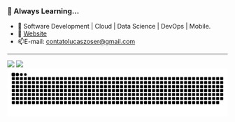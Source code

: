 ### 🌱 Always Learning...

- 🔭 Software Development | Cloud | Data Science | DevOps | Mobile.
- 📓 <a href="https://zoser.com.br/" target="_blank">Website</a>
- 📫E-mail: contatolucaszoser@gmail.com

<hr>
<div> 
  <a href = "mailto:contatolucaszoser@gmail.com"><img src="https://img.shields.io/badge/-Gmail-%23333?style=for-the-badge&logo=gmail&logoColor=white" target="_blank"></a>
  <a href="https://br.linkedin.com/in/lucaszoser" target="_blank"><img src="https://img.shields.io/badge/-LinkedIn-%230077B5?style=for-the-badge&logo=linkedin&logoColor=white" target="_blank"></a> 
  
<picture>
  <source media="(prefers-color-scheme: dark)" srcset="https://raw.githubusercontent.com/Zosin0/Zosin0/output/github-contribution-grid-snake-dark.svg">
  <source media="(prefers-color-scheme: light)" srcset="https://raw.githubusercontent.com/Zosin0/Zosin0/output/github-contribution-grid-snake.svg">
  <img alt="github contribution grid snake animation" src="https://raw.githubusercontent.com/Zosin0/Zosin0/output/github-contribution-grid-snake.svg">
</picture>
<br><br>


</div>

